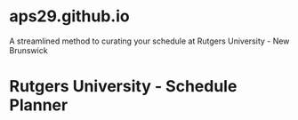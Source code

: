 # aps29.github.io
A streamlined method to curating your schedule at Rutgers University - New Brunswick
<body>
<h1> Rutgers University - Schedule Planner <h1>
<body>
